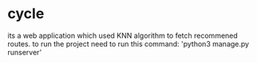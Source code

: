 # cycle
its a web application which used KNN algorithm to fetch recommened routes.
to run the project need to run this command: 'python3 manage.py runserver'
